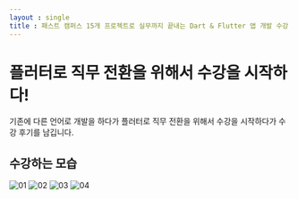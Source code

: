 ```yaml
---
layout : single
title : 패스트 캠퍼스 15개 프로젝트로 실무까지 끝내는 Dart & Flutter 앱 개발 수강 후기
---
```


# 플러터로 직무 전환을 위해서 수강을 시작하다!

기존에 다른 언어로 개발을 하다가 플러터로 직무 전환을 위해서 수강을 시작하다가 수강 후기를 남깁니다.

## 수강하는 모습
![01](https://github.com/ralphpark/simda/assets/76907850/f1af5c0b-1513-4ea2-8ea3-9146292d3d1a)
![02](https://github.com/ralphpark/simda/assets/76907850/a50ab7d7-5eda-45ca-8c8d-487709b74a5c)
![03](https://github.com/ralphpark/simda/assets/76907850/6dab66df-9d55-4b66-bfc4-41b383f76036)
![04](https://github.com/ralphpark/simda/assets/76907850/386d759f-8e3c-45e1-947e-ff22672a18da)


